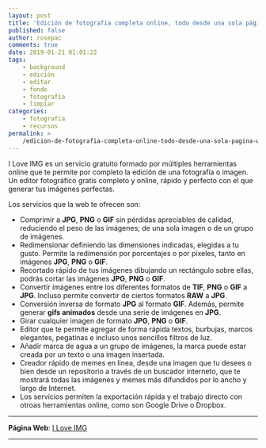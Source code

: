 ```yaml
---
layout: post
title: 'Edición de fotografía completa online, todo desde una sola página web: I Love IMG'
published: false
author: rosepac
comments: true
date: 2019-01-21 01:01:22
tags:
    - background
    - edición
    - editar
    - fondo
    - fotografía
    - limpiar
categories:
    - fotografia
    - recursos
permalink: >
    /edicion-de-fotografia-completa-online-todo-desde-una-sola-pagina-web-i-love-img
---
```

I Love IMG es un servicio gratuito formado por múltiples herramientas online que te permite por completo la edición de una fotografía o imagen. Un editor fotográfico gratis completo y online, rápido y perfecto con el que generar tus imágenes perfectas.

Los servicios que la web te ofrecen son:

  * Comprimir a **JPG**, **PNG** o **GIF** sin pérdidas apreciables de calidad, reduciendo el peso de las imágenes; de una sola imagen o de un grupo de imágenes.
  * Redimensionar definiendo las dimensiones indicadas, elegidas a tu gusto. Permite la redimensión por porcentajes o por píxeles, tanto en imágenes **JPG**, **PNG** o **GIF**.
  * Recortado rápido de tus imágenes dibujando un rectángulo sobre ellas, podrás cortar las imágenes **JPG**, **PNG** o **GIF**.
  * Convertir imágenes entre los diferentes formatos de **TIF**, **PNG** o **GIF** a **JPG**. Incluso permite convertir de ciertos formatos **RAW** a **JPG**.
  * Conversión inversa de formato **JPG** al formato **GIF**. Además, permite generar **gifs animados** desde una serie de imágenes en **JPG**.
  * Girar cualquier imagen de formato **JPG**, **PNG** o **GIF**.
  * Editor que te permite agregar de forma rápida textos, burbujas, marcos elegantes, pegatinas e incluso unos sencillos filtros de luz.
  * Añadir marca de agua a un grupo de imágenes, la marca puede estar creada por un texto o una imagen insertada.
  * Creador rápido de memes en linea, desde una imagen que tu desees o bien desde un repositorio a través de un buscador interneto, que te mostrará todas las imágenes y memes más difundidos por lo ancho y largo de Internet. 
  * Los servicios permiten la exportación rápida y el trabajo directo con otroas herramientas online, como son Google Drive o Dropbox.

* * *

**Página Web**: [I Love IMG][1]

* * *

 [1]: https://kutt.it/iloveimg